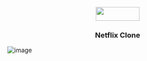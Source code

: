 <p align="center">
  <img width="100" height="32" src="![image](https://github.com/user-attachments/assets/e6dd34d7-d665-478e-9ff6-6419253609a8)">
</p>

  <h3 align="center">Netflix Clone</h3>

![image](https://github.com/user-attachments/assets/05930f20-f5d4-48cc-9944-e14818fffeea)


